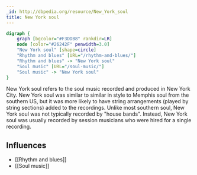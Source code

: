 ```yaml
---
_id: http://dbpedia.org/resource/New_York_soul
title: New York soul
---
```


```dot
digraph {
	graph [bgcolor="#F3DDB8" rankdir=LR]
	node [color="#26242F" penwidth=3.0]
	"New York soul" [shape=circle]
	"Rhythm and blues" [URL="/rhythm-and-blues/"]
	"Rhythm and blues" -> "New York soul"
	"Soul music" [URL="/soul-music/"]
	"Soul music" -> "New York soul"
}
```

New York soul refers to the soul music recorded and produced in New York City. New York soul was similar to similar in style to Memphis soul from the southern US, but it was more likely to have string arrangements (played by string sections) added to the recordings. Unlike most southern soul, New York soul was not typically recorded by "house bands". Instead, New York soul was usually recorded by session musicians who were hired for a single recording.

## Influences
- [[Rhythm and blues]]
- [[Soul music]]
